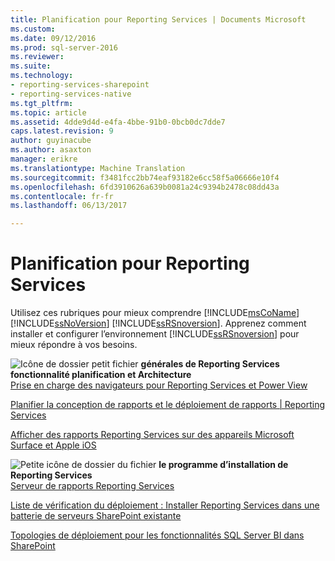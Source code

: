 ```yaml
---
title: Planification pour Reporting Services | Documents Microsoft
ms.custom: 
ms.date: 09/12/2016
ms.prod: sql-server-2016
ms.reviewer: 
ms.suite: 
ms.technology:
- reporting-services-sharepoint
- reporting-services-native
ms.tgt_pltfrm: 
ms.topic: article
ms.assetid: 4dde9d4d-e4fa-4bbe-91b0-0bcb0dc7dde7
caps.latest.revision: 9
author: guyinacube
ms.author: asaxton
manager: erikre
ms.translationtype: Machine Translation
ms.sourcegitcommit: f3481fcc2bb74eaf93182e6cc58f5a06666e10f4
ms.openlocfilehash: 6fd3910626a639b0081a24c9394b2478c08dd43a
ms.contentlocale: fr-fr
ms.lasthandoff: 06/13/2017

---
```

# <a name="planning-for-reporting-services"></a>Planification pour Reporting Services
  Utilisez ces rubriques pour mieux comprendre [!INCLUDE[msCoName](../includes/msconame-md.md)] [!INCLUDE[ssNoVersion](../includes/ssnoversion-md.md)] [!INCLUDE[ssRSnoversion](../includes/ssrsnoversion-md.md)]. Apprenez comment installer et configurer l’environnement [!INCLUDE[ssRSnoversion](../includes/ssrsnoversion-md.md)] pour mieux répondre à vos besoins.  
  
 ![Icône de dossier petit fichier](../analysis-services/media/filefolder-small.png "Small File Folder Icon") **générales de Reporting Services fonctionnalité planification et Architecture**  
 [Prise en charge des navigateurs pour Reporting Services et Power View](../reporting-services/browser-support-for-reporting-services-and-power-view.md)  
  
 [Planifier la conception de rapports et le déploiement de rapports | Reporting Services](http://msdn.microsoft.com/en-us/1c1e265e-52a2-4de3-96fd-ca4abae01c02)  
  
 [Afficher des rapports Reporting Services sur des appareils Microsoft Surface et Apple iOS](http://msdn.microsoft.com/library/2124bcf5-d60a-475f-a4ae-de6df44d2860)  
  
 ![Petite icône de dossier du fichier](../analysis-services/media/filefolder-small.png "Small File Folder Icon") **le programme d’installation de Reporting Services**  
 [Serveur de rapports Reporting Services](../reporting-services/report-server-sharepoint/reporting-services-report-server.md)  
  
 [Liste de vérification du déploiement : Installer Reporting Services dans une batterie de serveurs SharePoint existante](http://msdn.microsoft.com/library/436b4c3d-3f2f-464a-be7e-5c051d9ffb8f)  
  
 [Topologies de déploiement pour les fonctionnalités SQL Server BI dans SharePoint](http://msdn.microsoft.com/library/39f76bc7-94e6-4dbc-bfa5-d56f4430bb26)  
  
  

